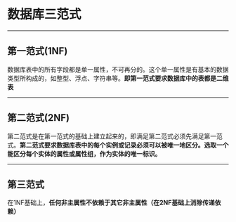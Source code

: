 #  数据库三范式

---
## 第一范式(1NF)

数据库表中的所有字段都是单一属性，不可再分的。这个单一属性是有基本的数据类型所构成的，如整型、浮点、字符串等。**即第一范式要求数据库中的表都是二维表**

---
## 第二范式(2NF)

第二范式是在第一范式的基础上建立起来的，即满足第二范式必须先满足第一范式。**第二范式要求数据库表中的每个实例或记录必须可以被唯一地区分。选取一个能区分每个实体的属性或属性组，作为实体的唯一标识。**

---
## 第三范式

在1NF基础上，**任何非主属性不依赖于其它非主属性（在2NF基础上消除传递依赖）**
